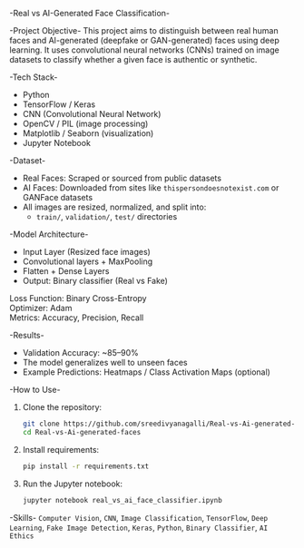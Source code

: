 -Real vs AI-Generated Face Classification-

-Project Objective-
This project aims to distinguish between real human faces and AI-generated (deepfake or GAN-generated) faces using deep learning. It uses convolutional neural networks (CNNs) trained on image datasets to classify whether a given face is authentic or synthetic.

-Tech Stack-
- Python
- TensorFlow / Keras
- CNN (Convolutional Neural Network)
- OpenCV / PIL (image processing)
- Matplotlib / Seaborn (visualization)
- Jupyter Notebook

-Dataset-
- Real Faces: Scraped or sourced from public datasets
- AI Faces: Downloaded from sites like `thispersondoesnotexist.com` or GANFace datasets
- All images are resized, normalized, and split into:
  - `train/`, `validation/`, `test/` directories

-Model Architecture-
- Input Layer (Resized face images)
- Convolutional layers + MaxPooling
- Flatten + Dense Layers
- Output: Binary classifier (Real vs Fake)

Loss Function: Binary Cross-Entropy  
Optimizer: Adam  
Metrics: Accuracy, Precision, Recall

-Results-
- Validation Accuracy: ~85–90%
- The model generalizes well to unseen faces
- Example Predictions: Heatmaps / Class Activation Maps (optional)

-How to Use-
1. Clone the repository:
   ```bash
   git clone https://github.com/sreedivyanagalli/Real-vs-Ai-generated-faces.git
   cd Real-vs-Ai-generated-faces
   ```
2. Install requirements:
   ```bash
   pip install -r requirements.txt
   ```
3. Run the Jupyter notebook:
   ```bash
   jupyter notebook real_vs_ai_face_classifier.ipynb
   ```

-Skills-
`Computer Vision`, `CNN`, `Image Classification`, `TensorFlow`, `Deep Learning`, `Fake Image Detection`, `Keras`, `Python`, `Binary Classifier`, `AI Ethics`
